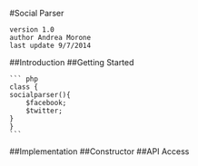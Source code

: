 #Social Parser

	version 1.0
	author Andrea Morone
	last update 9/7/2014

##Introduction
##Getting Started

	``` php
	class {
	socialparser(){
		$facebook;
		$twitter;
	}
	}
	```	

##Implementation
##Constructor
##API Access